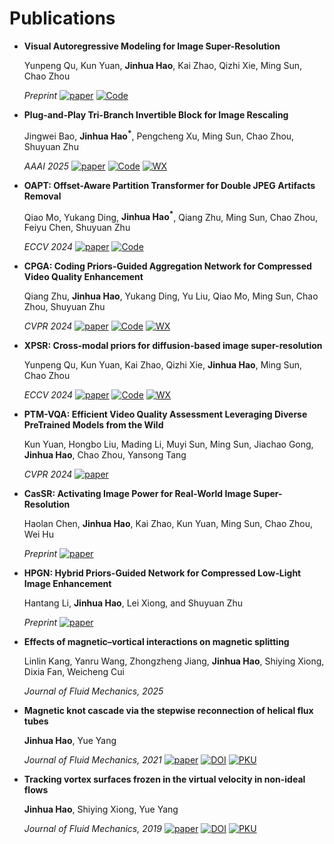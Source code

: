 <span class='anchor' id='publications'></span>

# Publications

- **Visual Autoregressive Modeling for Image Super-Resolution**

  Yunpeng Qu, Kun Yuan, **Jinhua Hao**, Kai Zhao, Qizhi Xie, Ming Sun, Chao Zhou

  *Preprint* 
  [![paper](https://img.shields.io/badge/Paper-blue?logo=arxiv&logoColor=black&style=social&labelColor=505050)](https://arxiv.org/abs/2501.18993) 
  [![Code](https://img.shields.io/badge/Code-blue?logo=github&logoColor=black&style=social&labelColor=505050)](https://github.com/quyp2000/VARSR) 

- **Plug-and-Play Tri-Branch Invertible Block for Image Rescaling**

  Jingwei Bao, **Jinhua Hao<sup>*</sup>**, Pengcheng Xu, Ming Sun, Chao Zhou, Shuyuan Zhu

  *AAAI 2025* 
  [![paper](https://img.shields.io/badge/Paper-blue?logo=arxiv&logoColor=black&style=social&labelColor=505050)](https://arxiv.org/abs/2412.13508) 
  [![Code](https://img.shields.io/badge/Code-blue?logo=github&logoColor=black&style=social&labelColor=505050)](https://github.com/Jingwei-Bao/T-InvBlocks) 
  [![WX](https://img.shields.io/badge/Post-blue?logo=wechat&logoColor=black&style=social&labelColor=505050)](https://mp.weixin.qq.com/s/H2bAM1RmZxNpsMp6IsNauQ) 

- **OAPT: Offset-Aware Partition Transformer for Double JPEG Artifacts Removal**

  Qiao Mo, Yukang Ding, **Jinhua Hao<sup>*</sup>**, Qiang Zhu, Ming Sun, Chao Zhou, Feiyu Chen, Shuyuan Zhu

  *ECCV 2024* 
  [![paper](https://img.shields.io/badge/Paper-blue?logo=arxiv&logoColor=black&style=social&labelColor=505050)](https://www.ecva.net/papers/eccv_2024/papers_ECCV/papers/03228.pdf) 
  [![Code](https://img.shields.io/badge/Code-blue?logo=github&logoColor=black&style=social&labelColor=505050)](https://github.com/QMoQ/OAPT)

- **CPGA: Coding Priors-Guided Aggregation Network for Compressed Video Quality Enhancement**

  Qiang Zhu, **Jinhua Hao**, Yukang Ding, Yu Liu, Qiao Mo, Ming Sun, Chao Zhou, Shuyuan Zhu

  *CVPR 2024* 
  [![paper](https://img.shields.io/badge/Paper-blue?logo=arxiv&logoColor=black&style=social&labelColor=505050)](https://openaccess.thecvf.com/content/CVPR2024/papers/Zhu_CPGA_Coding_Priors-Guided_Aggregation_Network_for_Compressed_Video_Quality_Enhancement_CVPR_2024_paper.pdf) 
  [![Code](https://img.shields.io/badge/Code-blue?logo=github&logoColor=black&style=social&labelColor=505050)](https://github.com/QZ1-boy/CPGA) 
  [![WX](https://img.shields.io/badge/Post-blue?logo=wechat&logoColor=black&style=social&labelColor=505050)](https://mp.weixin.qq.com/s/ixog0p_bYTv_daMjTAwEyA) 

- **XPSR: Cross-modal priors for diffusion-based image super-resolution**

  Yunpeng Qu, Kun Yuan, Kai Zhao, Qizhi Xie, **Jinhua Hao**, Ming Sun, Chao Zhou

  *ECCV 2024* 
  [![paper](https://img.shields.io/badge/Paper-blue?logo=arxiv&logoColor=black&style=social&labelColor=505050)](https://www.ecva.net/papers/eccv_2024/papers_ECCV/papers/01755.pdf) 
  [![Code](https://img.shields.io/badge/Code-blue?logo=github&logoColor=black&style=social&labelColor=505050)](https://github.com/qyp2000/XPSR) 
  [![WX](https://img.shields.io/badge/Post-blue?logo=wechat&logoColor=black&style=social&labelColor=505050)](https://mp.weixin.qq.com/s/zRUoL2eJaOS2wIcB_xiQkg)

- **PTM-VQA: Efficient Video Quality Assessment Leveraging Diverse PreTrained Models from the Wild**

  Kun Yuan, Hongbo Liu, Mading Li, Muyi Sun, Ming Sun, Jiachao Gong, **Jinhua Hao**, Chao Zhou, Yansong Tang

  *CVPR 2024* 
  [![paper](https://img.shields.io/badge/Paper-blue?logo=arxiv&logoColor=black&style=social&labelColor=505050)](https://openaccess.thecvf.com/content/CVPR2024/papers/Yuan_PTM-VQA_Efficient_Video_Quality_Assessment_Leveraging_Diverse_PreTrained_Models_from_CVPR_2024_paper.pdf) 

- **CasSR: Activating Image Power for Real-World Image Super-Resolution**

  Haolan Chen, **Jinhua Hao**, Kai Zhao, Kun Yuan, Ming Sun, Chao Zhou, Wei Hu

  *Preprint* 
  [![paper](https://img.shields.io/badge/Paper-blue?logo=arxiv&logoColor=black&style=social&labelColor=505050)](https://arxiv.org/abs/2403.11451) 

- **HPGN: Hybrid Priors-Guided Network for Compressed Low-Light Image Enhancement**

  Hantang Li, **Jinhua Hao**, Lei Xiong, and Shuyuan Zhu

  *Preprint* 
  [![paper](https://img.shields.io/badge/Paper-blue?logo=arxiv&logoColor=black&style=social&labelColor=505050)](https://arxiv.org/abs/2504.02373) 

- **Effects of magnetic–vortical interactions on magnetic splitting**

  Linlin Kang, Yanru Wang, Zhongzheng Jiang, **Jinhua Hao**, Shiying Xiong, Dixia Fan, Weicheng Cui

  *Journal of Fluid Mechanics, 2025* 

- **Magnetic knot cascade via the stepwise reconnection of helical flux tubes**

  **Jinhua Hao**, Yue Yang

  *Journal of Fluid Mechanics, 2021* 
  [![paper](https://img.shields.io/badge/Paper-blue?logo=arxiv&logoColor=black&style=social&labelColor=505050)](https://www.researchgate.net/profile/Yue-Yang-11/publication/349411681_Magnetic_knot_cascade_via_the_stepwise_reconnection_of_helical_flux_tubes/links/602f631392851c4ed58062be/Magnetic-knot-cascade-via-the-stepwise-reconnection-of-helical-flux-tubes.pdf) 
  [![DOI](https://img.shields.io/badge/Paper-blue?logo=doi&logoColor=black&style=social&labelColor=505050)](https://www.cambridge.org/core/journals/journal-of-fluid-mechanics/article/abs/magnetic-knot-cascade-via-the-stepwise-reconnection-of-helical-flux-tubes/B356EACB1EDB95A98223264A0205B129) 
  [![PKU](https://img.shields.io/badge/PKU-News-blue?style=social&labelColor=505050)](https://www.coe.pku.edu.cn/newsfocus/fast/11585.html) 

- **Tracking vortex surfaces frozen in the virtual velocity in non-ideal flows**

  **Jinhua Hao**, Shiying Xiong, Yue Yang

  *Journal of Fluid Mechanics, 2019* 
  [![paper](https://img.shields.io/badge/Paper-blue?logo=arxiv&logoColor=black&style=social&labelColor=505050)](https://www.researchgate.net/profile/Yue-Yang-11/publication/330640967_Tracking_vortex_surfaces_frozen_in_the_virtual_velocity_in_non-ideal_flows/links/5c4bb76692851c22a3911051/Tracking-vortex-surfaces-frozen-in-the-virtual-velocity-in-non-ideal-flows.pdf) 
  [![DOI](https://img.shields.io/badge/Paper-blue?logo=doi&logoColor=black&style=social&labelColor=505050)](https://www.cambridge.org/core/journals/journal-of-fluid-mechanics/article/abs/tracking-vortex-surfaces-frozen-in-the-virtual-velocity-in-nonideal-flows/64E2BACB47FD757AB7808626EB9C232D) 
  [![PKU](https://img.shields.io/badge/PKU-News-blue?style=social&labelColor=505050)](https://www.coe.pku.edu.cn/research/progress/6710.html) 

<span class='anchor' id='projects'></span>
